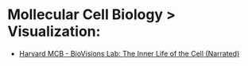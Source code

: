 # Mollecular Cell Biology > Visualization:
- [Harvard MCB - BioVisions Lab: The Inner Life of the Cell (Narrated)](https://youtu.be/QplXd76lAYQ)
